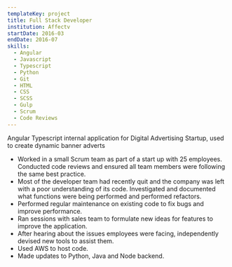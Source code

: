 ```yaml
---
templateKey: project
title: Full Stack Developer
institution: Affectv
startDate: 2016-03
endDate: 2016-07
skills:
  - Angular
  - Javascript
  - Typescript
  - Python
  - Git
  - HTML
  - CSS
  - SCSS
  - Gulp
  - Scrum
  - Code Reviews
---
```

Angular Typescript internal application for Digital Advertising Startup, used to create dynamic banner adverts

* Worked in a small Scrum team as part of a start up with 25 employees. Conducted code reviews and ensured all team members were following the same best practice.
* Most of the developer team had recently quit and the company was left with a poor understanding of its code. Investigated and documented what functions were being performed and performed refactors.
* Performed regular maintenance on existing code to fix bugs and improve performance.
* Ran sessions with sales team to formulate new ideas for features to improve the application.
* After hearing about the issues employees were facing, independently devised new tools to assist them.
* Used AWS to host code.
* Made updates to Python, Java and Node backend.
